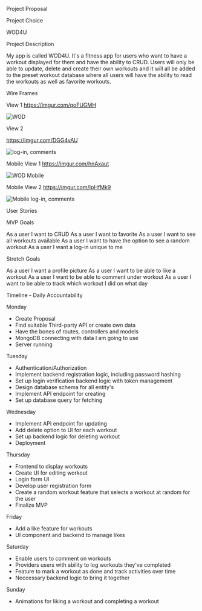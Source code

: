 Project Proposal

Project Choice

WOD4U

Project Description

My app is called WOD4U. It's a fitness app for users who want to have a workout displayed for them and have the ability to CRUD. Users will only be able to update, delete and create their own workouts and it will all be added to the preset workout database where all users will have the ability to read the workouts as well as favorite workouts. 

Wire Frames

View 1 https://imgur.com/qoFUGMH

![WOD](image.png)

View 2

https://imgur.com/DGG4vAU

![log-in, comments](image-1.png)

Mobile View 1 https://imgur.com/hnAxaut

![WOD Mobile](image-2.png)

Mobile View 2 https://imgur.com/IpHfMk9

![Mobile log-in, comments](image-3.png)

User Stories

MVP Goals

As a user I want to CRUD
As a user I want to favorite
As a user I want to see all workouts available
As a user I want to have the option to see a random workout
As a user I want a log-in unique to me

Stretch Goals

As a user I want a profile picture
As a user I want to be able to like a workout
As a user I want to be able to comment under workout
As a user I want to be able to track which workout I did on what day

Timeline - Daily Accountability

Monday		

- Create Proposal
- Find suitable Third-party API or create own data
- Have the bones of routes, controllers and models
- MongoDB connecting with data I am going to use
- Server running

Tuesday

- Authentication/Authorization
- Implement backend registration logic, including password hashing
- Set up login verification backend logic with token management
- Design database schema for all entity's
- Implement API endpoint for creating
- Set up database query for fetching

Wednesday

- Implement API endpoint for updating
- Add delete option to UI for each workout
- Set up backend logic for deleting workout
- Deployment

Thursday 

- Frontend to display workouts
- Create UI for editing workout
- Login form UI
- Develop user registration form
- Create a random workout feature that selects a workout at random for the user
- Finalize MVP

Friday 

- Add a like feature for workouts
- UI component and backend to manage likes

Saturday

- Enable users to comment on workouts
- Providers users with ability to log workouts they've completed
- Feature to mark a workout as done and track activities over time
- Neccessary backend logic to bring it together

Sunday

- Animations for liking a workout and completing a workout
